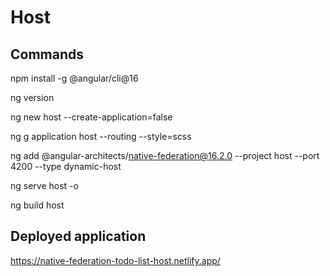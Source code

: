 # Host

## Commands

npm install -g @angular/cli@16

ng version

ng new host --create-application=false

ng g application host --routing --style=scss

ng add @angular-architects/native-federation@16.2.0 --project host --port 4200 --type dynamic-host

ng serve host -o

ng build host

## Deployed application

https://native-federation-todo-list-host.netlify.app/

